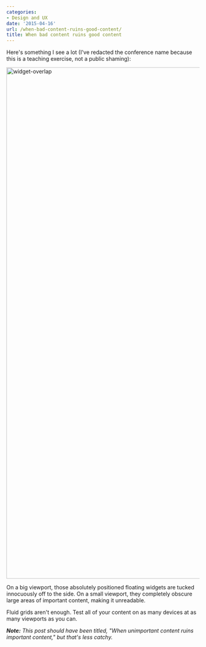 ```yaml
---
categories:
- Design and UX
date: '2015-04-16'
url: /when-bad-content-ruins-good-content/
title: When bad content ruins good content
---
```


Here's something I see a lot (I've redacted the conference name because this is a teaching exercise, not a public shaming):

<img src="https://gomakethings.com/wp-content/uploads/2015/04/widget-overlap1.jpg" alt="widget-overlap" width="750" height="1334" class="aligncenter size-full wp-image-6072" />

On a big viewport, those absolutely positioned floating widgets are tucked innocuously off to the side. On a small viewport, they completely obscure large areas of important content, making it unreadable.

Fluid grids aren't enough. Test all of your content on as many devices at as many viewports as you can.

***Note:*** *This post should have been titled, "When unimportant content ruins important content," but that's less catchy.*